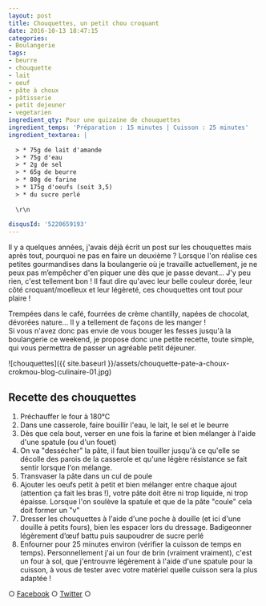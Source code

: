 ```yaml
---
layout: post
title: Chouquettes, un petit chou croquant
date: 2016-10-13 18:47:15
categories: 
- Boulangerie
tags: 
- beurre
- chouquette
- lait
- oeuf
- pâte à choux
- pâtisserie
- petit dejeuner
- vegetarien
ingredient_qty: Pour une quizaine de chouquettes
ingredient_temps: 'Préparation : 15 minutes | Cuisson : 25 minutes'
ingredient_textarea: |
  
  > * 75g de lait d'amande
  > * 75g d'eau
  > * 2g de sel
  > * 65g de beurre
  > * 80g de farine
  > * 175g d'oeufs (soit 3,5)
  > * du sucre perlé
  
  \r\n 
   
disqusId: '5220659193'
---
```


Il y a quelques années, j'avais déjà écrit un post sur les chouquettes mais après tout, pourquoi ne pas en faire un deuxième ? Lorsque l'on réalise ces petites gourmandises dans la boulangerie où je travaille actuellement, je ne peux pas m’empêcher d'en piquer une dès que je passe devant... J'y peu rien, c'est tellement bon ! Il faut dire qu'avec leur belle couleur dorée, leur côté croquant/moelleux et leur légèreté, ces chouquettes ont tout pour plaire !

Trempées dans le café, fourrées de crème chantilly, napées de chocolat, dévorées nature... Il y a tellement de façons de les manger !  
Si vous n'avez donc pas envie de vous bouger les fesses jusqu'à la boulangerie ce weekend, je propose donc une petite recette, toute simple, qui vous permettra de passer un agréable petit déjeuner.

![chouquettes]({{ site.baseurl }}/assets/chouquette-pate-a-choux-crokmou-blog-culinaire-01.jpg)

## **Recette des chouquettes**

1.  Préchauffer le four à 180°C
2.  Dans une casserole, faire bouillir l'eau, le lait, le sel et le beurre
3.  Dès que cela bout, verser en une fois la farine et bien mélanger à l'aide d'une spatule (ou d'un fouet)
4.  On va "dessécher" la pâte, il faut bien touiller jusqu'à ce qu'elle se décolle des parois de la casserole et qu'une légère résistance se fait sentir lorsque l'on mélange.
5.  Transvaser la pâte dans un cul de poule
6.  Ajouter les oeufs petit à petit et bien mélanger entre chaque ajout (attention ça fait les bras !), votre pâte doit être ni trop liquide, ni trop épaisse. Lorsque l'on soulève la spatule et que de la pâte "coule" cela doit former un "v"
7.  Dresser les chouquettes à l'aide d'une poche à douille (et ici d'une douille à petits fours), bien les espacer lors du dressage. Badigeonner légèrement d’œuf battu puis saupoudrer de sucre perlé
8.  Enfourner pour 25 minutes environ (vérifier la cuisson de temps en temps). Personnellement j'ai un four de brin (vraiment vraiment), c'est un four à sol, que j'entrouvre légèrement à l'aide d'une spatule pour la cuisson, à vous de tester avec votre matériel quelle cuisson sera la plus adaptée !

○ [Facebook](https://www.facebook.com/crokmou.blog) ○ [Twitter](https://twitter.com/Crokmou) ○